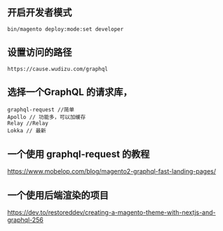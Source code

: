 ## 开启开发者模式
    bin/magento deploy:mode:set developer

## 设置访问的路径
    https://cause.wudizu.com/graphql



## 选择一个GraphQL 的请求库，
    graphql-request //简单
    Apollo // 功能多，可以加缓存
    Relay //Relay
    Lokka // 最新

## 一个使用  graphql-request  的教程

https://www.mobelop.com/blog/magento2-graphql-fast-landing-pages/

## 一个使用后端渲染的项目

https://dev.to/restoreddev/creating-a-magento-theme-with-nextjs-and-graphql-256